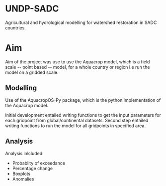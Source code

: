 # UNDP-SADC
Agricultural and hydrological modelling for watershed restoration in SADC countries. 

# Aim

Aim of the project was use to use the Aquacrop model, which is a field scale -- point based -- model, for a whole country or region i.e run the model on a gridded scale. 

## Modelling
Use of the AquacropOS-Py package, which is the python implementation of the Aquacrop model.

Initial development entailed writing functions to get the input parameters for each gridpoint from global/continental datasets. Second step entailed writing functions to run the model for all gridpoints in specified area.

## Analysis
Analysis inlcluded:
- Probablity of exceedance
- Percentage change
- Boxplots
- Anomalies
  
